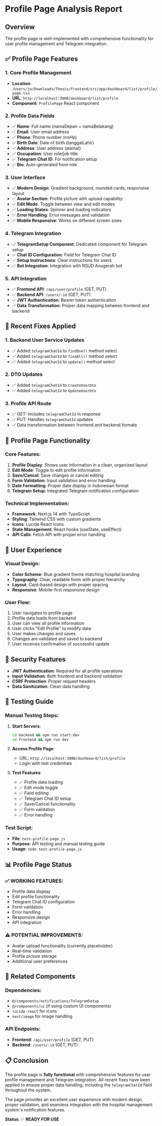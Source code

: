 # Profile Page Analysis Report

## Overview

The profile page is well-implemented with comprehensive functionality for user profile management and Telegram integration.

## ✅ Profile Page Features

### 1. **Core Profile Management**

- **Location**: `/Users/jo/Downloads/Thesis/frontend/src/app/dashboard/list/profile/page.tsx`
- **URL**: `http://localhost:3000/dashboard/list/profile`
- **Component**: `ProfilePage` React component

### 2. **Profile Data Fields**

- ✅ **Name**: Full name (namaDepan + namaBelakang)
- ✅ **Email**: User email address
- ✅ **Phone**: Phone number (noHp)
- ✅ **Birth Date**: Date of birth (tanggalLahir)
- ✅ **Address**: User address (alamat)
- ✅ **Occupation**: User role/job title
- ✅ **Telegram Chat ID**: For notification setup
- ✅ **Bio**: Auto-generated from role

### 3. **User Interface**

- ✅ **Modern Design**: Gradient background, rounded cards, responsive layout
- ✅ **Avatar Section**: Profile picture with upload capability
- ✅ **Edit Mode**: Toggle between view and edit modes
- ✅ **Loading States**: Spinner and loading indicators
- ✅ **Error Handling**: Error messages and validation
- ✅ **Mobile Responsive**: Works on different screen sizes

### 4. **Telegram Integration**

- ✅ **TelegramSetup Component**: Dedicated component for Telegram setup
- ✅ **Chat ID Configuration**: Field for Telegram Chat ID
- ✅ **Setup Instructions**: Clear instructions for users
- ✅ **Bot Integration**: Integration with RSUD Anugerah bot

### 5. **API Integration**

- ✅ **Frontend API**: `/api/user/profile` (GET, PUT)
- ✅ **Backend API**: `/users/:id` (GET, PUT)
- ✅ **JWT Authentication**: Bearer token authentication
- ✅ **Data Transformation**: Proper data mapping between frontend and backend

## 🔧 Recent Fixes Applied

### 1. **Backend User Service Updates**

- ✅ Added `telegramChatId` to `findOne()` method select
- ✅ Added `telegramChatId` to `findAll()` method select
- ✅ Added `telegramChatId` to `update()` method select

### 2. **DTO Updates**

- ✅ Added `telegramChatId` to `CreateUserDto`
- ✅ Added `telegramChatId` to `UpdateUserDto`

### 3. **Profile API Route**

- ✅ GET: Includes `telegramChatId` in response
- ✅ PUT: Handles `telegramChatId` updates
- ✅ Data transformation between frontend and backend formats

## 🎯 Profile Page Functionality

### Core Features:

1. **Profile Display**: Shows user information in a clean, organized layout
2. **Edit Mode**: Toggle to edit profile information
3. **Save/Cancel**: Save changes or cancel editing
4. **Form Validation**: Input validation and error handling
5. **Date Formatting**: Proper date display in Indonesian format
6. **Telegram Setup**: Integrated Telegram notification configuration

### Technical Implementation:

- **Framework**: Next.js 14 with TypeScript
- **Styling**: Tailwind CSS with custom gradients
- **Icons**: Lucide React icons
- **State Management**: React hooks (useState, useEffect)
- **API Calls**: Fetch API with proper error handling

## 📱 User Experience

### Visual Design:

- **Color Scheme**: Blue gradient theme matching hospital branding
- **Typography**: Clear, readable fonts with proper hierarchy
- **Layout**: Card-based design with proper spacing
- **Responsive**: Mobile-first responsive design

### User Flow:

1. User navigates to profile page
2. Profile data loads from backend
3. User can view all profile information
4. User clicks "Edit Profile" to modify data
5. User makes changes and saves
6. Changes are validated and saved to backend
7. User receives confirmation of successful update

## 🔐 Security Features

- **JWT Authentication**: Required for all profile operations
- **Input Validation**: Both frontend and backend validation
- **CSRF Protection**: Proper request headers
- **Data Sanitization**: Clean data handling

## 🧪 Testing Guide

### Manual Testing Steps:

1. **Start Servers**:

   ```bash
   cd backend && npm run start:dev
   cd frontend && npm run dev
   ```

2. **Access Profile Page**:

   - URL: `http://localhost:3000/dashboard/list/profile`
   - Login with test credentials

3. **Test Features**:
   - ✅ Profile data loading
   - ✅ Edit mode toggle
   - ✅ Field editing
   - ✅ Telegram Chat ID setup
   - ✅ Save/Cancel functionality
   - ✅ Form validation
   - ✅ Error handling

### Test Script:

- **File**: `test-profile-page.js`
- **Purpose**: API testing and manual testing guide
- **Usage**: `node test-profile-page.js`

## 📊 Profile Page Status

### ✅ **WORKING FEATURES**:

- Profile data display
- Edit profile functionality
- Telegram Chat ID configuration
- Form validation
- Error handling
- Responsive design
- API integration

### ⚠️ **POTENTIAL IMPROVEMENTS**:

- Avatar upload functionality (currently placeholder)
- Real-time validation
- Profile picture storage
- Additional user preferences

## 🔗 Related Components

### Dependencies:

- `@/components/notifications/TelegramSetup`
- `@/components/ui` (if using custom UI components)
- `lucide-react` for icons
- `next/image` for image handling

### API Endpoints:

- **Frontend**: `/api/user/profile` (GET, PUT)
- **Backend**: `/users/:id` (GET, PUT)

## 📋 Conclusion

The profile page is **fully functional** with comprehensive features for user profile management and Telegram integration. All recent fixes have been applied to ensure proper data handling, including the `telegramChatId` field throughout the system.

The page provides an excellent user experience with modern design, proper validation, and seamless integration with the hospital management system's notification features.

**Status**: ✅ **READY FOR USE**
